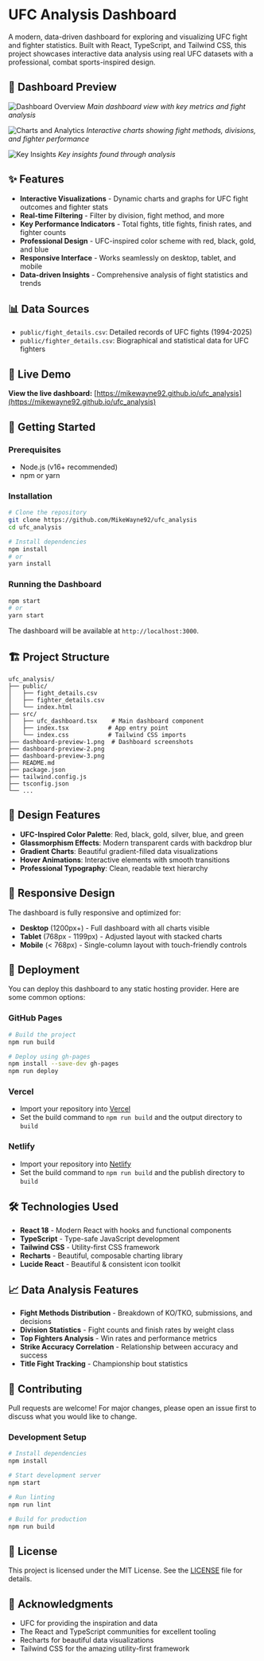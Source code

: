# UFC Analysis Dashboard

A modern, data-driven dashboard for exploring and visualizing UFC fight and fighter statistics. Built with React, TypeScript, and Tailwind CSS, this project showcases interactive data analysis using real UFC datasets with a professional, combat sports-inspired design.

## 🥊 Dashboard Preview

![Dashboard Overview](Dash.png)
*Main dashboard view with key metrics and fight analysis*

![Charts and Analytics](ChartAnalysis.png)
*Interactive charts showing fight methods, divisions, and fighter performance*

![Key Insights](Insights.png)
*Key insights found through analysis*

## ✨ Features

- **Interactive Visualizations** - Dynamic charts and graphs for UFC fight outcomes and fighter stats
- **Real-time Filtering** - Filter by division, fight method, and more
- **Key Performance Indicators** - Total fights, title fights, finish rates, and fighter counts
- **Professional Design** - UFC-inspired color scheme with red, black, gold, and blue
- **Responsive Interface** - Works seamlessly on desktop, tablet, and mobile
- **Data-driven Insights** - Comprehensive analysis of fight statistics and trends

## 📊 Data Sources

- `public/fight_details.csv`: Detailed records of UFC fights (1994-2025)
- `public/fighter_details.csv`: Biographical and statistical data for UFC fighters

## 🚀 Live Demo

**View the live dashboard:** [https://mikewayne92.github.io/ufc_analysis](https://mikewayne92.github.io/ufc_analysis)

## 🚀 Getting Started

### Prerequisites
- Node.js (v16+ recommended)
- npm or yarn

### Installation
```bash
# Clone the repository
git clone https://github.com/MikeWayne92/ufc_analysis
cd ufc_analysis

# Install dependencies
npm install
# or
yarn install
```

### Running the Dashboard
```bash
npm start
# or
yarn start
```

The dashboard will be available at `http://localhost:3000`.

## 🏗️ Project Structure
```
ufc_analysis/
├── public/
│   ├── fight_details.csv
│   ├── fighter_details.csv
│   └── index.html
├── src/
│   ├── ufc_dashboard.tsx    # Main dashboard component
│   ├── index.tsx           # App entry point
│   └── index.css           # Tailwind CSS imports
├── dashboard-preview-1.png  # Dashboard screenshots
├── dashboard-preview-2.png
├── dashboard-preview-3.png
├── README.md
├── package.json
├── tailwind.config.js
├── tsconfig.json
└── ...
```

## 🎨 Design Features

- **UFC-Inspired Color Palette**: Red, black, gold, silver, blue, and green
- **Glassmorphism Effects**: Modern transparent cards with backdrop blur
- **Gradient Charts**: Beautiful gradient-filled data visualizations
- **Hover Animations**: Interactive elements with smooth transitions
- **Professional Typography**: Clean, readable text hierarchy

## 📱 Responsive Design

The dashboard is fully responsive and optimized for:
- **Desktop** (1200px+) - Full dashboard with all charts visible
- **Tablet** (768px - 1199px) - Adjusted layout with stacked charts
- **Mobile** (< 768px) - Single-column layout with touch-friendly controls

## 🚀 Deployment

You can deploy this dashboard to any static hosting provider. Here are some common options:

### GitHub Pages
```bash
# Build the project
npm run build

# Deploy using gh-pages
npm install --save-dev gh-pages
npm run deploy
```

### Vercel
- Import your repository into [Vercel](https://vercel.com/)
- Set the build command to `npm run build` and the output directory to `build`

### Netlify
- Import your repository into [Netlify](https://www.netlify.com/)
- Set the build command to `npm run build` and the publish directory to `build`

## 🛠️ Technologies Used

- **React 18** - Modern React with hooks and functional components
- **TypeScript** - Type-safe JavaScript development
- **Tailwind CSS** - Utility-first CSS framework
- **Recharts** - Beautiful, composable charting library
- **Lucide React** - Beautiful & consistent icon toolkit

## 📈 Data Analysis Features

- **Fight Methods Distribution** - Breakdown of KO/TKO, submissions, and decisions
- **Division Statistics** - Fight counts and finish rates by weight class
- **Top Fighters Analysis** - Win rates and performance metrics
- **Strike Accuracy Correlation** - Relationship between accuracy and success
- **Title Fight Tracking** - Championship bout statistics

## 🤝 Contributing

Pull requests are welcome! For major changes, please open an issue first to discuss what you would like to change.

### Development Setup
```bash
# Install dependencies
npm install

# Start development server
npm start

# Run linting
npm run lint

# Build for production
npm run build
```

## 📄 License

This project is licensed under the MIT License. See the [LICENSE](LICENSE) file for details.

## 🙏 Acknowledgments

- UFC for providing the inspiration and data
- The React and TypeScript communities for excellent tooling
- Recharts for beautiful data visualizations
- Tailwind CSS for the amazing utility-first framework 